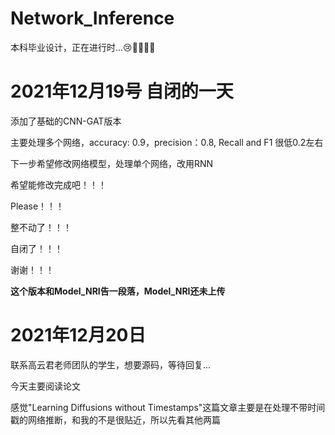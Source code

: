 # Network_Inference
本科毕业设计，正在进行时...😢🤢💕💕💕
# 2021年12月19号  自闭的一天
添加了基础的CNN-GAT版本

主要处理多个网络，accuracy: 0.9，precision：0.8, Recall and F1 很低0.2左右

下一步希望修改网络模型，处理单个网络，改用RNN

希望能修改完成吧！！！

Please！！！

整不动了！！！

自闭了！！！

谢谢！！！

**这个版本和Model_NRI告一段落，Model_NRI还未上传**

# 2021年12月20日

联系高云君老师团队的学生，想要源码，等待回复...

今天主要阅读论文

感觉"Learning Diffusions without Timestamps"这篇文章主要是在处理不带时间戳的网络推断，和我的不是很贴近，所以先看其他两篇
